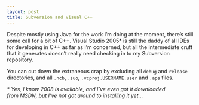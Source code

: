 ```yaml
---
layout: post
title: Subversion and Visual C++
---
```

Despite mostly using Java for the work I’m doing at the moment, there’s still
some call for a bit of C++. Visual Studio 2005\* is still the daddy
of all IDEs for developing in C++ as far as I’m concerned, but all the
intermediate cruft that it generates doesn’t really need checking in to my
Subversion repository.

You can cut down the extraneous crap by excluding all `debug` and `release`
directories, and all `.ncb`, `.suo`, `.vcproj.USERNAME.user` and `.aps` files.

*\* Yes, I know 2008 is available, and I’ve even got it downloaded from MSDN,
but I’ve not got around to installing it yet...*
